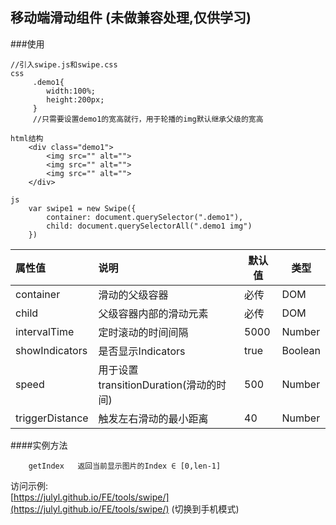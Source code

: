 
## 移动端滑动组件 (未做兼容处理,仅供学习)
###使用
```
//引入swipe.js和swipe.css
css
     .demo1{
        width:100%;
        height:200px;
     }
     //只需要设置demo1的宽高就行，用于轮播的img默认继承父级的宽高

html结构
	<div class="demo1">
		<img src="" alt="">
		<img src="" alt="">
		<img src="" alt="">
	</div>
	
js
    var swipe1 = new Swipe({
        container: document.querySelector(".demo1"),
        child: document.querySelectorAll(".demo1 img")
    })

```


| 属性值 | 说明  | 默认值 | 类型  |
| :---------|:------------| -----|-----|
| container     |  滑动的父级容器| 必传 | DOM |
| child  |  父级容器内部的滑动元素    |   必传 | DOM |
| intervalTime|    定时滚动的时间间隔  |  5000   |  Number  |
| showIndicators|   是否显示Indicators  |  true   |   Boolean  |
| speed|   用于设置transitionDuration(滑动的时间)  |  500   |  Number |
| triggerDistance |   触发左右滑动的最小距离  |  40 |Number|

####实例方法
```
	getIndex   返回当前显示图片的Index ∈ [0,len-1]

```

访问示例:  
[https://julyl.github.io/FE/tools/swipe/](https://julyl.github.io/FE/tools/swipe/)  (切换到手机模式)

[![]()](http://qr.liantu.com/api.php?text=https%3A%2F%2Fjulyl.github.io%2FFE%2Ftools%2Fswipe)